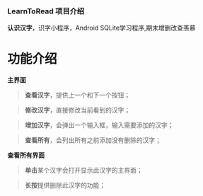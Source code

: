 ### LearnToRead 项目介绍
**认识汉字**，识字小程序，Android SQLite学习程序,期末增删改查羡慕


# 功能介绍
**主界面**
>**查看汉字**，提供上一个和下一个按钮；

>**修改汉字**，直接修改当前看到的汉字；

>**增加汉字**，会弹出一个输入框，输入需要添加的汉字；

>**查看所有**，会列出所有之前添加没有删除的汉字；

**查看所有界面**
>**单击**某个汉字会打开显示此汉字的主界面；

>**长按**提供删除此汉字的功能；
